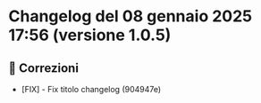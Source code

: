 # Changelog del 08 gennaio 2025 17:56 (versione 1.0.5)

## 🐛 Correzioni
- [FIX] - Fix titolo changelog (904947e)

